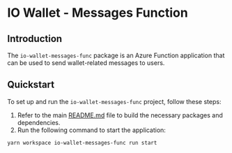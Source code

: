 # IO Wallet - Messages Function

## Introduction

The `io-wallet-messages-func` package is an Azure Function application that
can be used to send wallet-related messages to users.

## Quickstart

To set up and run the `io-wallet-messages-func` project, follow these steps:

1. Refer to the main [README.md](../../README.md) file to build the necessary
   packages and dependencies.
2. Run the following command to start the application:

```bash
yarn workspace io-wallet-messages-func run start
```
